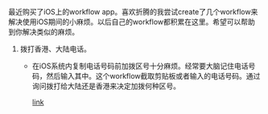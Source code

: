 最近购买了iOS上的workflow app。喜欢折腾的我尝试create了几个workflow来解决使用iOS期间的小麻烦。以后自己的workflow都积累在这里。希望可以帮助到你解决类似的麻烦。

1. 拨打香港、大陆电话。

   * 在iOS系统内复制电话号码前加拨区号十分麻烦。经常要大脑记住电话号码，然后输入其中。这个workflow截取剪贴板或者输入的电话号码。通过询问拨打给大陆还是香港来决定加拨何种区号。

     [link](https://workflow.is/workflows/4f79d85831624760b1101a4da96ed8fd)



